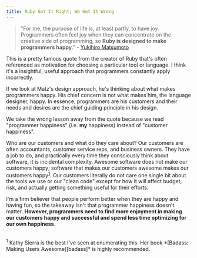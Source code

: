 ```yaml
---
title: Ruby Got It Right; We Get It Wrong
---
```


> "For me, the purpose of life is, at least partly, to have joy. Programmers often feel joy when they can concentrate on the creative side of programming, so **Ruby is designed to make programmers happy**." - [Yukihiro Matsumoto][yuki-quote]

This is a pretty famous quote from the creator of Ruby that's often referenced as motivation for choosing a particular tool or language. I think it's a insightful, useful approach that programmers constantly apply incorrectly.

If we look at Matz's design approach, he's thinking about what makes programmers happy. His chief concern is not what makes him, the language designer, happy. In essence, programmers are his customers and their needs and desires are the chief guiding principle in his design.

We take the wrong lesson away from the quote because we read "programmer happiness" (i.e. **my** happiness) instead of "customer happiness".

Who are our customers and what do they care about? Our customers are often accountants, customer service reps, and business owners. They have a job to do, and practically every time they consciously think about software, it is incidental complexity. Awesome software does not make our customers happy; software that makes our customers awesome makes our customers happy<sup>[1](#kathy-sierra)</sup>. Our customers literally do not care one single bit about the tools we use or our "clean code" except for how it will affect budget, risk, and actually getting something useful for their efforts.

I'm a firm believer that people perform better when they are happy and having fun, so the takeaway isn't that programmer happiness doesn't matter. **However, programmers need to find more enjoyment in making our customers happy and successful and spend less time optimizing for our own happiness**.

<br />
<a name="kathy-sierra"></a><sup>1</sup> Kathy Sierra is the best I've seen at enumerating this. Her book *[Badass: Making Users Awesome][badass]* is highly recommended.
<br />
<br />

[yuki-quote]: http://www.informit.com/articles/article.aspx?p=18225
[badass]: https://www.amazon.com/Badass-Making-Awesome-Kathy-Sierra/dp/1491919019
